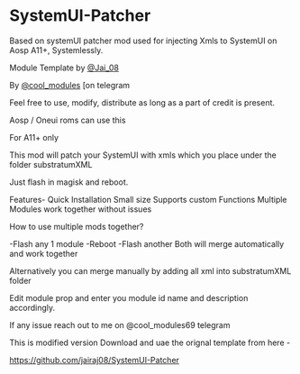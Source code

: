 # SystemUI-Patcher
Based on  systemUI patcher mod used for injecting Xmls to SystemUI on Aosp A11+, Systemlessly. 

Module Template by [@Jai_08](https://github.com/jairaj08)

By [@cool_modules](https://t.me/cool_modules) [on telegram 

Feel free to use, modify, distribute as long as a part of credit is present.

Aosp / Oneui roms can use this

For A11+ only

This mod will patch your SystemUI with xmls which you place under the folder substratumXML

Just flash in magisk and reboot.

Features-
Quick Installation
Small size
Supports custom Functions
Multiple Modules work together without issues

How to use multiple mods together?

-Flash any 1 module 
-Reboot
-Flash another
Both will merge automatically and work together

Alternatively you can merge manually by adding all xml into substratumXML folder

Edit module prop and enter you module id name and description accordingly. 

If any issue reach out to me on @cool_modules69 telegram


This is modified version 
Download and uae the orignal template from here -

https://github.com/jairaj08/SystemUI-Patcher
